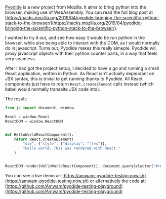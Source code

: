 [Pyodide](https://github.com/iodide-project/pyodide) is a new project from Mozilla.
It aims to bring python into the browser, making use of WebAssembly. You can read the full blog post at [https://hacks.mozilla.org/2019/04/pyodide-bringing-the-scientific-python-stack-to-the-browser/](https://hacks.mozilla.org/2019/04/pyodide-bringing-the-scientific-python-stack-to-the-browser/).

I wanted to try it out, and see how easy it would be run python in the browser, while also being able to interact with the DOM, as I would normally do in javascript. Turns out, Pyodide makes this really simeple. Pyodide will proxy javascript objects with their python counter parts, in a way that feels very seamless.

After I had got the project setup, I decided to have a go and running a small React application, written in Python.
As React isn't actually dependant on JSX syntax, this is trivial to get running thanks to Pyodide. All React components just have to return `React.createElement` calls instead (which babel would normally transalte JSX code into).

The result:

```python
from js import document, window

React = window.React
ReactDOM = window.ReactDOM


def HelloWorldReactComponent():
    return React.createElement(
        "div", {"style": {"display": "flex"}},
        "Hello world. This was rendered with React."
    )


ReactDOM.render(HelloWorldReactComponent(), document.querySelector("#result"))
```

You can see a live demo at: [https://amwam-pyodide-testing.now.sh](https://amwam-pyodide-testing.now.sh) or alternatively the code at: [https://github.com/Amwam/pyodide-testing-playground](https://github.com/Amwam/pyodide-testing-playground)
